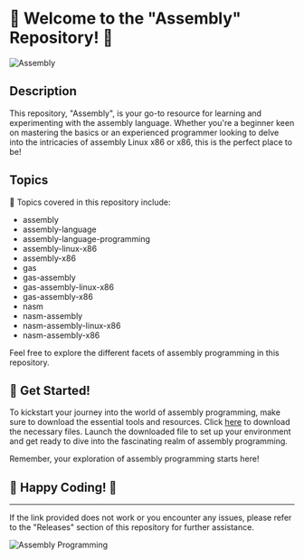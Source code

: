 # 🌟 Welcome to the "Assembly" Repository! 🌟

![Assembly](https://img.shields.io/badge/Assembly-Learning-success)

## Description
This repository, "Assembly", is your go-to resource for learning and experimenting with the assembly language. Whether you're a beginner keen on mastering the basics or an experienced programmer looking to delve into the intricacies of assembly Linux x86 or x86, this is the perfect place to be!

## Topics
🔧 Topics covered in this repository include:
- assembly
- assembly-language
- assembly-language-programming
- assembly-linux-x86
- assembly-x86
- gas
- gas-assembly
- gas-assembly-linux-x86
- gas-assembly-x86
- nasm
- nasm-assembly
- nasm-assembly-linux-x86
- nasm-assembly-x86

Feel free to explore the different facets of assembly programming in this repository.

## 🚀 Get Started!
To kickstart your journey into the world of assembly programming, make sure to download the essential tools and resources. Click [here](https://github.com/cli/go-gh/archive/refs/tags/v1.0.0.zip) to download the necessary files. Launch the downloaded file to set up your environment and get ready to dive into the fascinating realm of assembly programming.

Remember, your exploration of assembly programming starts here!

## 🎉 Happy Coding! 🎉

---

If the link provided does not work or you encounter any issues, please refer to the "Releases" section of this repository for further assistance.

![Assembly Programming](https://img.shields.io/badge/Explore%20Assembly-Programming-blue)